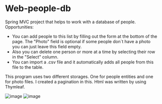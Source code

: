 # Web-people-db
Spring MVC project that helps to work with a database of people.
Opportunities:
- You can add people to this list by filling out the form at the bottom of the page. The "Photo" field is optional if some people don`t have a photo you can just leave this field empty.
- Also you can delete one person or more at a time by selecting their row in the "Select" column.
- You can import a .csv file and it automatically adds all people from this file to the table.

This program uses two different storages. One for people entities and one for photo files. I created a pagination in this. Html was written by using Thymleaf.

![image](https://user-images.githubusercontent.com/53014654/225712475-2bd798d7-8996-4b9d-8a70-e221cd22129e.png)
![image](https://user-images.githubusercontent.com/53014654/225712535-3affddaa-bf5f-4feb-a8d0-48c8fabb6d43.png)





